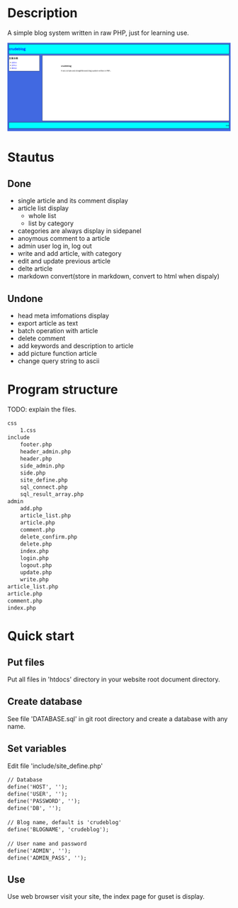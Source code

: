 # Description
A simple blog system written in raw PHP, just for learning use.

![crudeblog screenshot](crudeblog.png)

# Stautus
## Done
* single article and its comment display
* article list display
    * whole list
    * list by category
* categories are always display in sidepanel
* anoymous comment to a article
* admin user log in, log out
* write and add article, with category
* edit and update previous article
* delte article
* markdown convert(store in markdown, convert to html when dispaly)

## Undone

* head meta imfomations display
* export article as text
* batch operation with article
* delete comment
* add keywords and description to article
* add picture function article 
* change query string to ascii

# Program structure

TODO: explain the files.

    css
        1.css
    include
        footer.php
        header_admin.php
        header.php
        side_admin.php
        side.php
        site_define.php
        sql_connect.php
        sql_result_array.php
    admin
        add.php
        article_list.php
        article.php
        comment.php
        delete_confirm.php
        delete.php
        index.php
        login.php
        logout.php
        update.php
        write.php
    article_list.php
    article.php
    comment.php
    index.php

# Quick start
## Put files
Put all files in 'htdocs' directory in your website root document directory.

## Create database
See file 'DATABASE.sql' in git root directory and create a database with any name.

## Set variables
Edit file 'include/site_define.php'

    // Database
    define('HOST', '');
    define('USER', '');
    define('PASSWORD', '');
    define('DB', '');

    // Blog name, default is 'crudeblog'
    define('BLOGNAME', 'crudeblog');

    // User name and password
    define('ADMIN', '');
    define('ADMIN_PASS', '');

## Use
Use web browser visit your site, the index page for guset is display.
